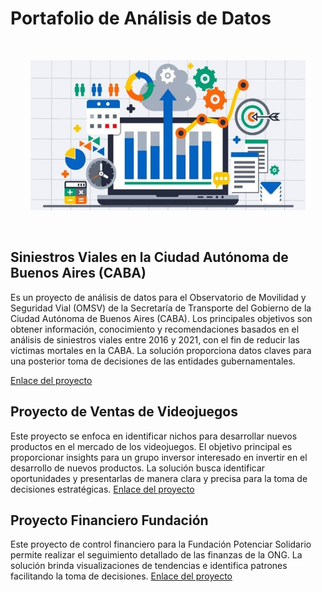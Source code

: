 # Portafolio de Análisis de Datos


<br/>

<p align=center>
<img src="src\data.jpg" height="240" width="440">
</p>
<br/>

## Siniestros Viales en la Ciudad Autónoma de Buenos Aires (CABA)

Es un proyecto de análisis de datos para el Observatorio de Movilidad y Seguridad Vial (OMSV) de la Secretaría de Transporte del Gobierno de la Ciudad Autónoma de Buenos Aires (CABA). Los principales objetivos son obtener información, conocimiento y recomendaciones basados en el análisis de siniestros viales entre 2016 y 2021, con el fin de reducir las víctimas mortales en la CABA. La solución proporciona datos claves para una posterior toma de decisiones de las entidades gubernamentales.

[Enlace del proyecto](https://github.com/carbajaljerson/PortafolioDataAnalytics/tree/main/SiniestrosVialesCABA) 

## Proyecto de Ventas de Videojuegos

Este proyecto se enfoca en identificar nichos para desarrollar nuevos productos en el mercado de los videojuegos. El objetivo principal es proporcionar insights para un grupo inversor interesado en invertir en el desarrollo de nuevos productos. La solución busca identificar oportunidades y presentarlas de manera clara y precisa para la toma de decisiones estratégicas.
[Enlace del proyecto](https://github.com/carbajaljerson/PortafolioDataAnalytics/tree/main/VentasVideojuegos) 

## Proyecto Financiero Fundación
Este proyecto de control financiero para la Fundación Potenciar Solidario permite realizar el seguimiento detallado de las finanzas de la ONG. La solución brinda visualizaciones de tendencias e identifica patrones facilitando la toma de decisiones. 
[Enlace del proyecto](https://github.com/carbajaljerson/PortafolioDataAnalytics/tree/main/ControlFinancieroFundacion) 